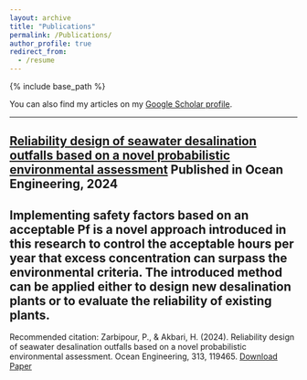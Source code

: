 ```yaml
---
layout: archive
title: "Publications"
permalink: /Publications/
author_profile: true
redirect_from:
  - /resume
---
```


{% include base_path %}

You can also find my articles on my [Google Scholar profile](https://scholar.google.com/citations?user=V5aIzssAAAAJ&hl=en&authuser=1).

---

[Reliability design of seawater desalination outfalls based on a novel probabilistic environmental assessment](https://doi.org/10.1016/j.oceaneng.2024.119465)
Published in Ocean Engineering, 2024
---
Implementing safety factors based on an acceptable Pf is a novel approach introduced in this research to control the acceptable hours per year that excess concentration can surpass the environmental criteria. The introduced method can be applied either to design new desalination plants or to evaluate the reliability of existing plants.
---
Recommended citation: Zarbipour, P., & Akbari, H. (2024). Reliability design of seawater desalination outfalls based on a novel probabilistic environmental assessment. Ocean Engineering, 313, 119465.
[Download Paper](https://doi.org/10.1016/j.oceaneng.2024.119465)